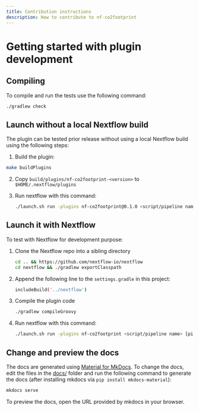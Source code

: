 ```yaml
---
title: Contribution instructions
description: How to contribute to nf-co2footprint
---
```


# Getting started with plugin development

## Compiling

To compile and run the tests use the following command:

```bash
./gradlew check
```

## Launch without a local Nextflow build

The plugin can be tested prior release without using a local Nextflow build using the following steps:

1. Build the plugin: 

```bash
make buildPlugins
```

2. Copy `build/plugins/nf-co2footprint-<version>` to `$HOME/.nextflow/plugins`
4. Run nextflow with this command:

   ```bash
   ./launch.sh run -plugins nf-co2footprint@0.1.0 <script/pipeline name> [pipeline params]
   ```

## Launch it with Nextflow

To test with Nextflow for development purpose:

1. Clone the Nextflow repo into a sibling directory

   ```bash
   cd .. && https://github.com/nextflow-io/nextflow
   cd nextflow && ./gradlew exportClasspath
   ```

2. Append the following line to the `settings.gradle` in this project:

   ```bash
   includeBuild('../nextflow')
   ```

3. Compile the plugin code

   ```bash
   ./gradlew compileGroovy
   ```

4. Run nextflow with this command:

   ```bash
   ./launch.sh run -plugins nf-co2footprint <script/pipeline name> [pipeline params]
   ```

## Change and preview the docs

The docs are generated using [Material for MkDocs](https://squidfunk.github.io/mkdocs-material/). To change the docs, edit the files in the [docs/](docs/) folder and run the following command to generate the docs (after installing mkdocs via `pip install mkdocs-material`):

```bash
mkdocs serve
```

To preview the docs, open the URL provided by mkdocs in your browser.